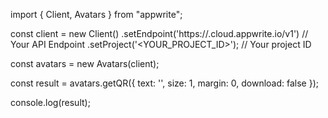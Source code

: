 import { Client, Avatars } from "appwrite";

const client = new Client()
    .setEndpoint('https://<REGION>.cloud.appwrite.io/v1') // Your API Endpoint
    .setProject('<YOUR_PROJECT_ID>'); // Your project ID

const avatars = new Avatars(client);

const result = avatars.getQR({
    text: '<TEXT>',
    size: 1,
    margin: 0,
    download: false
});

console.log(result);
